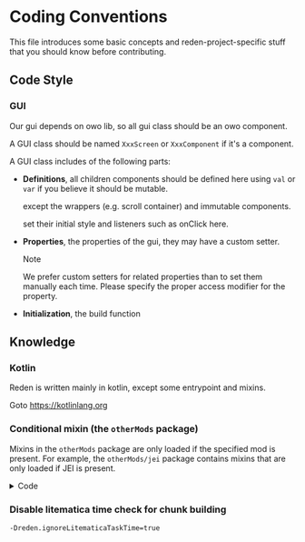 # Coding Conventions

This file introduces some basic concepts and reden-project-specific stuff that you should know before contributing.

## Code Style

### GUI

Our gui depends on owo lib, so all gui class should be an owo component.

A GUI class should be named `XxxScreen` or `XxxComponent` if it's a component.

A GUI class includes of the following parts:

+ **Definitions**, all children components should be defined here using `val` or `var` if you believe it should be
  mutable.

  except the wrappers (e.g. scroll container) and immutable components.

  set their initial style and listeners such as onClick here.

+ **Properties**, the properties of the gui, they may have a custom setter.
  > [!NOTE]
  >
  > We prefer custom setters for related properties than to set them manually each time.
  > Please specify the proper access modifier for the property.

+ **Initialization**, the build function

## Knowledge

### Kotlin

Reden is written mainly in kotlin, except some entrypoint and mixins.

Goto <https://kotlinlang.org>

### Conditional mixin (the `otherMods` package)

Mixins in the `otherMods` package are only loaded if the specified mod is present.
For example, the `otherMods/jei` package contains mixins that are only loaded if JEI is present.

<details>
<summary> Code </summary>

> [!TIP]
>
> See: com.github.zly2006.reden.transformers.RedenMixinExtension.shouldApplyMixin

</details>

### Disable litematica time check for chunk building

`-Dreden.ignoreLitematicaTaskTime=true`
